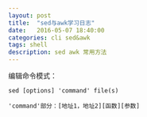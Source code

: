 ```yaml
---
layout: post
title:  "sed与awk学习日志"
date:   2016-05-07 18:40:00
categories: cli sed&awk
tags: shell
description: sed awk 常用方法
---
```



编辑命令模式：

`sed [options] 'command' file(s)`

`'command'部分：[地址1，地址2][函数][参数]`


